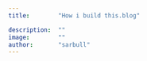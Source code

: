```yaml
---
title:        "How i build this.blog"

description:  ""
image:        ""
author:       "sarbull"
---
```


